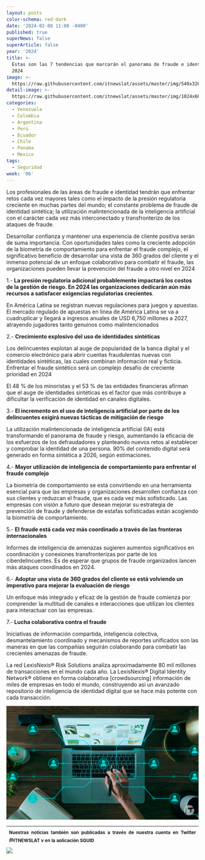 ```yaml
---
layout: posts
color-schema: red-dark
date: '2024-02-08 11:00 -0400'
published: true
superNews: false
superArticle: false
year: '2024'
title: >-
  Estas son las 7 tendencias que marcarán el panorama de fraude e identidad en
  2024
image: >-
  https://raw.githubusercontent.com/itnewslat/assets/master/img/540x320/identidad-digital-p.jpg
detail-image: >-
  https://raw.githubusercontent.com/itnewslat/assets/master/img/1024x680/identidad-digital-g.jpg
categories:
  - Venezuela
  - Colombia
  - Argentina
  - Perú
  - Ecuador
  - Chile
  - Panama
  - Mexico
tags:
  - Seguridad
week: '06'
---
```

Los profesionales de las áreas de fraude e identidad tendrán que enfrentar retos cada vez mayores tales como el impacto de la presión regulatoria creciente en muchas partes del mundo; el constante problema de fraude de identidad sintética; la utilización malintencionada de la inteligencia artificial con el carácter cada vez más interconectado y transfronterizo de los ataques de fraude.

Desarrollar confianza y mantener una experiencia de cliente positiva serán de suma importancia. Con oportunidades tales como la creciente adopción de la biometría de comportamiento para enfrentar el fraude complejo, el significativo beneficio de desarrollar una vista de 360 grados del cliente y el inmenso potencial de un enfoque colaborativo para combatir el fraude, las organizaciones pueden llevar la prevención del fraude a otro nivel en 2024

1.- **La presión regulatoria adicional probablemente impactará los costos de la gestión de riesgo. En 2024 las organizaciones dedicarán aún más recursos a satisfacer exigencias regulatorias crecientes**.

En América Latina se registran nuevas regulaciones para juegos y apuestas.
El mercado regulado de apuestas en línea de América Latina se va a cuadruplicar y llegará a ingresos anuales de USD 6,750 millones a 2027, atrayendo jugadores tanto genuinos como malintencionados

2.- **Crecimiento explosivo del uso de identidades sintéticas**

Los delincuentes explotan al auge de popularidad de la banca digital y el comercio electrónico para abrir cuentas fraudulentas nuevas con identidades sintéticas, las cuales combinan información real y ficticia. Enfrentar el fraude sintético será un complejo desafío de creciente prioridad en 2024

El 48 % de los minoristas y el 53 % de las entidades financieras afirman que el auge de identidades sintéticas es el factor que más contribuye a dificultar la verificación de identidad en canales digitales.

3.- **El incremento en el uso de inteligencia artificial por parte de los delincuentes exigirá nuevas tácticas de mitigación de riesgo**

La utilización malintencionada de inteligencia artificial (IA) está transformando el panorama de fraude y riesgo, aumentando la eficacia de los esfuerzos de los defraudadores y planteando nuevos retos al establecer y comprobar la identidad de una persona.
90% del contenido digital será generado en forma sintética a 2026, según estimaciones.

4.- **Mayor utilización de inteligencia de comportamiento para enfrentar el fraude complejo**

La biometría de comportamiento se está convirtiendo en una herramienta esencial para que las empresas y organizaciones desarrollen confianza con sus clientes y reduzcan el fraude, que es cada vez más sofisticado. Las empresas con visión a futuro que desean mejorar su estrategia de prevención de fraude y defenderse de estafas sofisticadas están acogiendo la biometría de comportamiento.

5.- **El fraude está cada vez más coordinado a través de las fronteras internacionales**

Informes de inteligencia de amenazas sugieren aumentos significativos en coordinación y conexiones transfronterizas por parte de los ciberdelincuentes. Es de esperar que grupos de fraude organizados lancen más ataques coordinados en 2024.

6.- **Adoptar una vista de 360 grados del cliente se está volviendo un imperativo para mejorar la evaluación de riesgo**

Un enfoque más integrado y eficaz de la gestión de fraude comienza por comprender la multitud de canales e interacciones que utilizan los clientes para interactuar con las empresas.

7.- **Lucha colaborativa contra el fraude**

Iniciativas de información compartida, inteligencia colectiva, desmantelamiento coordinado y mecanismos de reportes unificados son las maneras en que las compañías seguirán colaborando para combatir las crecientes amenazas de fraude.

La red LexisNexis® Risk Solutions analiza aproximadamente 80 mil millones de transacciones en el mundo cada año. La LexisNexis® Digital Identity Network® obtiene en forma colaborativa [crowdsourcing] información de miles de empresas en todo el mundo, construyendo así un avanzado repositorio de inteligencia de identidad digital que se hace más potente con cada transacción.

![](https://raw.githubusercontent.com/itnewslat/assets/master/img/540x320/identidad-digital-p.jpg)

<table style="height: 42px;" width="569">
<tbody>
<tr>
<td style="text-align: justify;"><sub><strong>Nuestras noticias también son publicadas a través de nuestra cuenta en Twitter <a href="https://twitter.com/itnewslat?lang=es">@ITNEWSLAT</a> y en la aplicación <a href="https://squidapp.co/en/">SQUID</a></strong></sub></td>
</tr>
</tbody>
</table>

<img src="https://tracker.metricool.com/c3po.jpg?hash=56f88a41e39ab42c063cc51676587a04"/>
